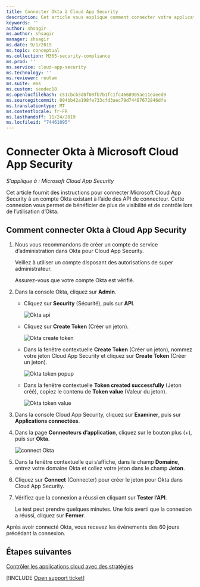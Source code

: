 ```yaml
---
title: Connecter Okta à Cloud App Security
description: Cet article vous explique comment connecter votre application Okta à Cloud App Security à l’aide du connecteur d’API, afin de bénéficier de plus de contrôle et de visibilité lors de l’utilisation.
keywords: ''
author: shsagir
ms.author: shsagir
manager: shsagir
ms.date: 9/1/2019
ms.topic: conceptual
ms.collection: M365-security-compliance
ms.prod: ''
ms.service: cloud-app-security
ms.technology: ''
ms.reviewer: reutam
ms.suite: ems
ms.custom: seodec18
ms.openlocfilehash: c51cbcb3d8f08fb7b1fc1fc4668905ae11eaeed0
ms.sourcegitcommit: 094bb42a198fe733cfd3aec79d74487672846dfa
ms.translationtype: MT
ms.contentlocale: fr-FR
ms.lasthandoff: 11/24/2019
ms.locfileid: "74461095"
---
```

# <a name="connect-okta-to-microsoft-cloud-app-security"></a>Connecter Okta à Microsoft Cloud App Security

*S’applique à : Microsoft Cloud App Security*

Cet article fournit des instructions pour connecter Microsoft Cloud App Security à un compte Okta existant à l’aide des API de connecteur. Cette connexion vous permet de bénéficier de plus de visibilité et de contrôle lors de l’utilisation d’Okta.

## <a name="how-to-connect-okta-to-cloud-app-security"></a>Comment connecter Okta à Cloud App Security

1. Nous vous recommandons de créer un compte de service d’administration dans Okta pour Cloud App Security.

    Veillez à utiliser un compte disposant des autorisations de super administrateur.

    Assurez-vous que votre compte Okta est vérifié.

1. Dans la console Okta, cliquez sur **Admin**.

    - Cliquez sur **Security** (Sécurité), puis sur **API**.

         ![Okta api](./media/okta-api.png "Okta api")

    - Cliquez sur **Create Token** (Créer un jeton).

         ![Okta create token](./media/okta-createtoken.jpg "Okta create token")

    - Dans la fenêtre contextuelle **Create Token** (Créer un jeton), nommez votre jeton Cloud App Security et cliquez sur **Create Token** (Créer un jeton).

         ![Okta token popup](./media/okta-token-popup.png "Okta token popup")

    - Dans la fenêtre contextuelle **Token created successfully** (Jeton créé), copiez le contenu de **Token value** (Valeur du jeton).

         ![Okta token value](./media/okta-token-value.png "Okta token value")

1. Dans la console Cloud App Security, cliquez sur **Examiner**, puis sur **Applications connectées**.

1. Dans la page **Connecteurs d’application**, cliquez sur le bouton plus (+), puis sur **Okta**.

    ![connect Okta](./media/connect-okta.png "connect Okta")

1. Dans la fenêtre contextuelle qui s’affiche, dans le champ **Domaine**, entrez votre domaine Okta et collez votre jeton dans le champ **Jeton**.

1. Cliquez sur **Connect** (Connecter) pour créer le jeton pour Okta dans Cloud App Security.

1. Vérifiez que la connexion a réussi en cliquant sur **Tester l’API**.

    Le test peut prendre quelques minutes. Une fois averti que la connexion a réussi, cliquez sur **Fermer**.

Après avoir connecté Okta, vous recevez les événements des 60 jours précédant la connexion.

## <a name="next-steps"></a>Étapes suivantes

[Contrôler les applications cloud avec des stratégies](control-cloud-apps-with-policies.md)

[!INCLUDE [Open support ticket](includes/support.md)]
